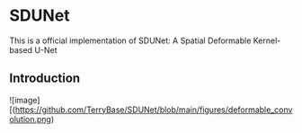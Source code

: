 # SDUNet
This is a official implementation of SDUNet: A Spatial Deformable Kernel-based U-Net

## Introduction

![image][(https://github.com/TerryBase/SDUNet/blob/main/figures/deformable_convolution.png)
